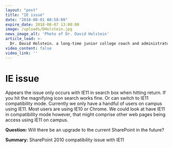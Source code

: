 ```yaml
---
layout: "post"
title: "IE issue"
date: "2018-08-01 08:58:00"
expire_date: 2018-08-07 13:00:00
image: /uploads/DHolstein.jpg
news_image_alt: 'Photo of Dr. David Holstein'
article_lead: >-
  Dr. David Holstein. a long-time junior college coach and administrator has written . . .
video_content: false
video_link: ''
---
```


# IE issue

Appears the issue only occurs with IE11 in search box when hitting return. If you hit the magnifying icon search works fine. Or can switch to IE11 compatibility mode. Currently we only have a handful of users on campus using IE11. Most users are using IE10 or Chrome. We could look at have IE11 in compatibility mode however, that might comprise other web pages being access using IE11 on campus.

**Question:** Will there be an upgrade to the current SharePoint in the future?

**Summary:** SharePoint 2010 compatibility issue with IE11
